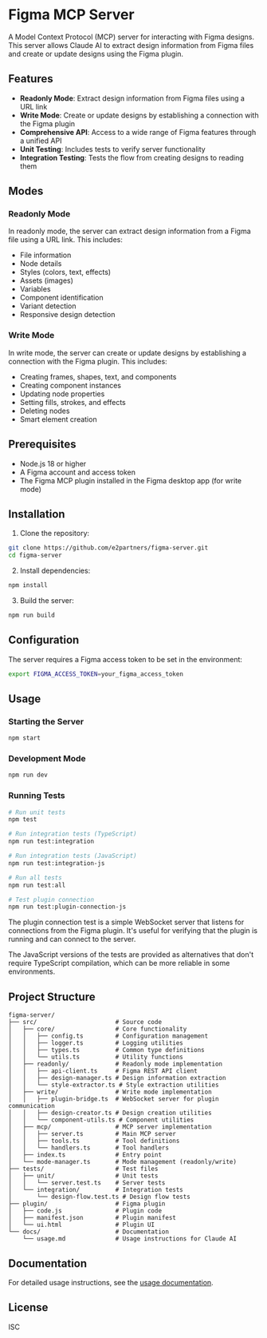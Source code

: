 # Figma MCP Server

A Model Context Protocol (MCP) server for interacting with Figma designs. This server allows Claude AI to extract design information from Figma files and create or update designs using the Figma plugin.

## Features

- **Readonly Mode**: Extract design information from Figma files using a URL link
- **Write Mode**: Create or update designs by establishing a connection with the Figma plugin
- **Comprehensive API**: Access to a wide range of Figma features through a unified API
- **Unit Testing**: Includes tests to verify server functionality
- **Integration Testing**: Tests the flow from creating designs to reading them

## Modes

### Readonly Mode

In readonly mode, the server can extract design information from a Figma file using a URL link. This includes:

- File information
- Node details
- Styles (colors, text, effects)
- Assets (images)
- Variables
- Component identification
- Variant detection
- Responsive design detection

### Write Mode

In write mode, the server can create or update designs by establishing a connection with the Figma plugin. This includes:

- Creating frames, shapes, text, and components
- Creating component instances
- Updating node properties
- Setting fills, strokes, and effects
- Deleting nodes
- Smart element creation

## Prerequisites

- Node.js 18 or higher
- A Figma account and access token
- The Figma MCP plugin installed in the Figma desktop app (for write mode)

## Installation

1. Clone the repository:

```bash
git clone https://github.com/e2partners/figma-server.git
cd figma-server
```

2. Install dependencies:

```bash
npm install
```

3. Build the server:

```bash
npm run build
```

## Configuration

The server requires a Figma access token to be set in the environment:

```bash
export FIGMA_ACCESS_TOKEN=your_figma_access_token
```

## Usage

### Starting the Server

```bash
npm start
```

### Development Mode

```bash
npm run dev
```

### Running Tests

```bash
# Run unit tests
npm test

# Run integration tests (TypeScript)
npm run test:integration

# Run integration tests (JavaScript)
npm run test:integration-js

# Run all tests
npm run test:all

# Test plugin connection
npm run test:plugin-connection-js
```

The plugin connection test is a simple WebSocket server that listens for connections from the Figma plugin. It's useful for verifying that the plugin is running and can connect to the server.

The JavaScript versions of the tests are provided as alternatives that don't require TypeScript compilation, which can be more reliable in some environments.

## Project Structure

```
figma-server/
├── src/                      # Source code
│   ├── core/                 # Core functionality
│   │   ├── config.ts         # Configuration management
│   │   ├── logger.ts         # Logging utilities
│   │   ├── types.ts          # Common type definitions
│   │   └── utils.ts          # Utility functions
│   ├── readonly/             # Readonly mode implementation
│   │   ├── api-client.ts     # Figma REST API client
│   │   ├── design-manager.ts # Design information extraction
│   │   └── style-extractor.ts # Style extraction utilities
│   ├── write/                # Write mode implementation
│   │   ├── plugin-bridge.ts  # WebSocket server for plugin communication
│   │   ├── design-creator.ts # Design creation utilities
│   │   └── component-utils.ts # Component utilities
│   ├── mcp/                  # MCP server implementation
│   │   ├── server.ts         # Main MCP server
│   │   ├── tools.ts          # Tool definitions
│   │   └── handlers.ts       # Tool handlers
│   ├── index.ts              # Entry point
│   └── mode-manager.ts       # Mode management (readonly/write)
├── tests/                    # Test files
│   ├── unit/                 # Unit tests
│   │   └── server.test.ts    # Server tests
│   └── integration/          # Integration tests
│       └── design-flow.test.ts # Design flow tests
├── plugin/                   # Figma plugin
│   ├── code.js               # Plugin code
│   ├── manifest.json         # Plugin manifest
│   └── ui.html               # Plugin UI
└── docs/                     # Documentation
    └── usage.md              # Usage instructions for Claude AI
```

## Documentation

For detailed usage instructions, see the [usage documentation](docs/usage.md).

## License

ISC
